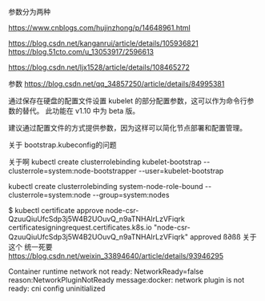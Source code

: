 参数分为两种

https://www.cnblogs.com/hujinzhong/p/14648961.html

https://blog.csdn.net/kanganrui/article/details/105936821
https://blog.51cto.com/u_13053917/2596613

https://blog.csdn.net/ljx1528/article/details/108465272


参数
https://blog.csdn.net/qq_34857250/article/details/84995381


通过保存在硬盘的配置文件设置 kubelet 的部分配置参数，这可以作为命令行参数的替代。 此功能在 v1.10 中为 beta 版。

建议通过配置文件的方式提供参数，因为这样可以简化节点部署和配置管理。

关于 bootstrap.kubeconfig的问题

关于啊
kubectl create clusterrolebinding kubelet-bootstrap --clusterrole=system:node-bootstrapper --user=kubelet-bootstrap

kubectl create clusterrolebinding system-node-role-bound --clusterrole=system:node --group=system:nodes

$ kubectl certificate approve node-csr-QzuuQiuUfcSdp3j5W4B2UOuvQ_n9aTNHAlrLzVFiqrk
certificatesigningrequest.certificates.k8s.io "node-csr-QzuuQiuUfcSdp3j5W4B2UOuvQ_n9aTNHAlrLzVFiqrk" approved
ß∂ßß
关于这个 统一死要
https://blog.csdn.net/weixin_33894640/article/details/93946295


Container runtime network not ready: NetworkReady=false reason:NetworkPluginNotReady message:docker: network plugin is not ready: cni config uninitialized